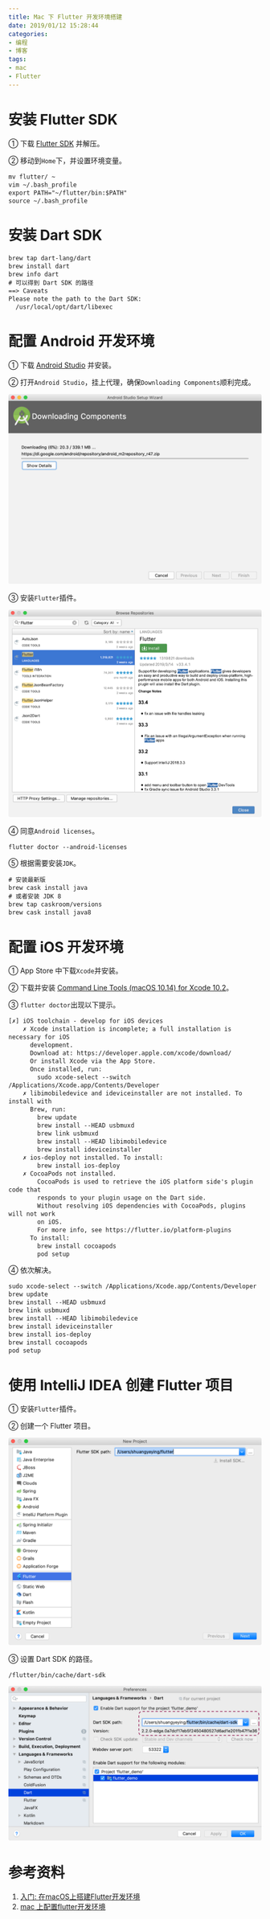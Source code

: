 ```yaml
---
title: Mac 下 Flutter 开发环境搭建
date: 2019/01/12 15:28:44
categories: 
- 编程
- 博客
tags: 
- mac
- Flutter
---
```


#  安装 Flutter SDK
① 下载 [Flutter SDK](https://flutter.dev/docs/development/tools/sdk/releases?tab=macos#macos) 并解压。

② 移动到`Home`下，并设置环境变量。

```shell
mv flutter/ ~
vim ~/.bash_profile
export PATH="~/flutter/bin:$PATH"
source ~/.bash_profile
```

# 安装 Dart SDK

```shell
brew tap dart-lang/dart
brew install dart
brew info dart
# 可以得到 Dart SDK 的路径
==> Caveats
Please note the path to the Dart SDK:
  /usr/local/opt/dart/libexec
```

<!--more-->

# 配置 Android 开发环境

① 下载 [Android Studio](https://developer.android.com/studio/index.html) 并安装。

② 打开`Android Studio`，挂上代理，确保`Downloading Components`顺利完成。

![](https://raw.githubusercontent.com/streamelody/jekyll_resource/master/assets/blogImg/2019/mac_flutter/flutter_studio_downloading_components_001.png)

③ 安装`Flutter`插件。

![](https://raw.githubusercontent.com/streamelody/jekyll_resource/master/assets/blogImg/2019/mac_flutter/flutter_studio_plugin.png)

④ 同意`Android licenses`。

```
flutter doctor --android-licenses
```

⑤ 根据需要安装`JDK`。

```shell
# 安装最新版
brew cask install java
# 或者安装 JDK 8
brew tap caskroom/versions
brew cask install java8
```

# 配置 iOS 开发环境

① App Store 中下载`Xcode`并安装。

② 下载并安装 [Command Line Tools (macOS 10.14) for Xcode 10.2](https://developer.apple.com/download/more/)。

③ `flutter doctor`出现以下提示。

```shell
[✗] iOS toolchain - develop for iOS devices
    ✗ Xcode installation is incomplete; a full installation is necessary for iOS
      development.
      Download at: https://developer.apple.com/xcode/download/
      Or install Xcode via the App Store.
      Once installed, run:
        sudo xcode-select --switch /Applications/Xcode.app/Contents/Developer
    ✗ libimobiledevice and ideviceinstaller are not installed. To install with
      Brew, run:
        brew update
        brew install --HEAD usbmuxd
        brew link usbmuxd
        brew install --HEAD libimobiledevice
        brew install ideviceinstaller
    ✗ ios-deploy not installed. To install:
        brew install ios-deploy
    ✗ CocoaPods not installed.
        CocoaPods is used to retrieve the iOS platform side's plugin code that
        responds to your plugin usage on the Dart side.
        Without resolving iOS dependencies with CocoaPods, plugins will not work
        on iOS.
        For more info, see https://flutter.io/platform-plugins
      To install:
        brew install cocoapods
        pod setup
```

④ 依次解决。

```shell
sudo xcode-select --switch /Applications/Xcode.app/Contents/Developer
brew update
brew install --HEAD usbmuxd
brew link usbmuxd
brew install --HEAD libimobiledevice
brew install ideviceinstaller
brew install ios-deploy
brew install cocoapods
pod setup
```

# 使用 IntelliJ IDEA 创建 Flutter 项目

① 安装`Flutter`插件。

② 创建一个 Flutter 项目。

![](https://raw.githubusercontent.com/streamelody/jekyll_resource/master/assets/blogImg/2019/mac_flutter/mac_flutter_004.png)

③ 设置 Dart SDK 的路径。

```shell
/flutter/bin/cache/dart-sdk
```

![](https://raw.githubusercontent.com/streamelody/jekyll_resource/master/assets/blogImg/2019/mac_flutter/mac_flutter_003.png)

# 参考资料

1. [入门: 在macOS上搭建Flutter开发环境](https://flutterchina.club/setup-macos/)
2. [mac 上配置flutter开发环境](https://www.jianshu.com/p/eb782589be82)




